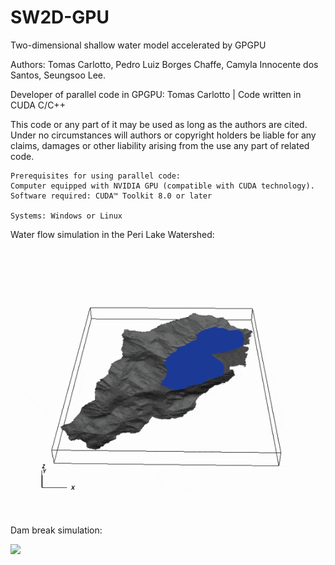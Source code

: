 # SW2D-GPU 
Two-dimensional shallow water model accelerated by GPGPU

Authors: Tomas Carlotto, Pedro Luiz Borges Chaffe, Camyla Innocente dos Santos, Seungsoo Lee.

Developer of parallel code in GPGPU: Tomas Carlotto          | Code written in CUDA C/C++

This code or any part of it may be used as long as the authors are cited.
Under no circumstances will authors or copyright holders be liable for any claims,
damages or other liability arising from the use any part of related code.


    Prerequisites for using parallel code:
    Computer equipped with NVIDIA GPU (compatible with CUDA technology).
    Software required: CUDA™ Toolkit 8.0 or later 
                  
    Systems: Windows or Linux
         

Water flow simulation in the Peri Lake Watershed:

![](Peri_Lake_Experimental_Catchment.gif) 

Dam break simulation:

![](dam_break.gif)
